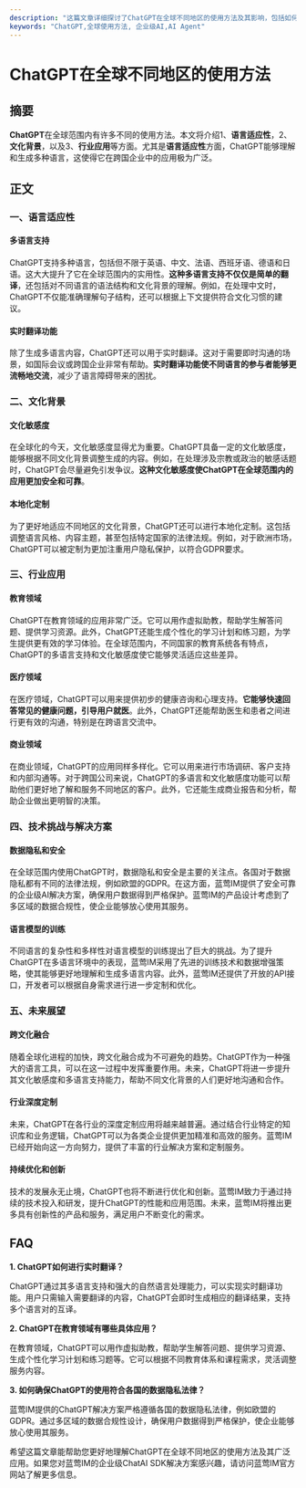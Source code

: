 ```yaml
---
description: "这篇文章详细探讨了ChatGPT在全球不同地区的使用方法及其影响，包括如何在不同语言和文化背景下应用这个强大的AI工具。"
keywords: "ChatGPT,全球使用方法, 企业级AI,AI Agent"
---
```

# ChatGPT在全球不同地区的使用方法

## 摘要
**ChatGPT**在全球范围内有许多不同的使用方法。本文将介绍1、**语言适应性**，2、**文化背景**，以及3、**行业应用**等方面。尤其是**语言适应性**方面，ChatGPT能够理解和生成多种语言，这使得它在跨国企业中的应用极为广泛。

## 正文

### 一、语言适应性

#### 多语言支持

ChatGPT支持多种语言，包括但不限于英语、中文、法语、西班牙语、德语和日语。这大大提升了它在全球范围内的实用性。**这种多语言支持不仅仅是简单的翻译**，还包括对不同语言的语法结构和文化背景的理解。例如，在处理中文时，ChatGPT不仅能准确理解句子结构，还可以根据上下文提供符合文化习惯的建议。

#### 实时翻译功能

除了生成多语言内容，ChatGPT还可以用于实时翻译。这对于需要即时沟通的场景，如国际会议或跨国企业非常有帮助。**实时翻译功能使不同语言的参与者能够更流畅地交流**，减少了语言障碍带来的困扰。

### 二、文化背景

#### 文化敏感度

在全球化的今天，文化敏感度显得尤为重要。ChatGPT具备一定的文化敏感度，能够根据不同文化背景调整生成的内容。例如，在处理涉及宗教或政治的敏感话题时，ChatGPT会尽量避免引发争议。**这种文化敏感度使ChatGPT在全球范围内的应用更加安全和可靠**。

#### 本地化定制

为了更好地适应不同地区的文化背景，ChatGPT还可以进行本地化定制。这包括调整语言风格、内容主题，甚至包括特定国家的法律法规。例如，对于欧洲市场，ChatGPT可以被定制为更加注重用户隐私保护，以符合GDPR要求。

### 三、行业应用

#### 教育领域

ChatGPT在教育领域的应用非常广泛。它可以用作虚拟助教，帮助学生解答问题、提供学习资源。此外，ChatGPT还能生成个性化的学习计划和练习题，为学生提供更有效的学习体验。在全球范围内，不同国家的教育系统各有特点，ChatGPT的多语言支持和文化敏感度使它能够灵活适应这些差异。

#### 医疗领域

在医疗领域，ChatGPT可以用来提供初步的健康咨询和心理支持。**它能够快速回答常见的健康问题，引导用户就医**。此外，ChatGPT还能帮助医生和患者之间进行更有效的沟通，特别是在跨语言交流中。

#### 商业领域

在商业领域，ChatGPT的应用同样多样化。它可以用来进行市场调研、客户支持和内部沟通等。对于跨国公司来说，ChatGPT的多语言和文化敏感度功能可以帮助他们更好地了解和服务不同地区的客户。此外，它还能生成商业报告和分析，帮助企业做出更明智的决策。

### 四、技术挑战与解决方案

#### 数据隐私和安全

在全球范围内使用ChatGPT时，数据隐私和安全是主要的关注点。各国对于数据隐私都有不同的法律法规，例如欧盟的GDPR。在这方面，蓝莺IM提供了安全可靠的企业级AI解决方案，确保用户数据得到严格保护。蓝莺IM的产品设计考虑到了多区域的数据合规性，使企业能够放心使用其服务。

#### 语言模型的训练

不同语言的复杂性和多样性对语言模型的训练提出了巨大的挑战。为了提升ChatGPT在多语言环境中的表现，蓝莺IM采用了先进的训练技术和数据增强策略，使其能够更好地理解和生成多语言内容。此外，蓝莺IM还提供了开放的API接口，开发者可以根据自身需求进行进一步定制和优化。

### 五、未来展望

#### 跨文化融合

随着全球化进程的加快，跨文化融合成为不可避免的趋势。ChatGPT作为一种强大的语言工具，可以在这一过程中发挥重要作用。未来，ChatGPT将进一步提升其文化敏感度和多语言支持能力，帮助不同文化背景的人们更好地沟通和合作。

#### 行业深度定制

未来，ChatGPT在各行业的深度定制应用将越来越普遍。通过结合行业特定的知识库和业务逻辑，ChatGPT可以为各类企业提供更加精准和高效的服务。蓝莺IM已经开始向这一方向努力，提供了丰富的行业解决方案和定制服务。

#### 持续优化和创新

技术的发展永无止境，ChatGPT也将不断进行优化和创新。蓝莺IM致力于通过持续的技术投入和研发，提升ChatGPT的性能和应用范围。未来，蓝莺IM将推出更多具有创新性的产品和服务，满足用户不断变化的需求。

## FAQ

**1. ChatGPT如何进行实时翻译？**

ChatGPT通过其多语言支持和强大的自然语言处理能力，可以实现实时翻译功能。用户只需输入需要翻译的内容，ChatGPT会即时生成相应的翻译结果，支持多个语言对的互译。

**2. ChatGPT在教育领域有哪些具体应用？**

在教育领域，ChatGPT可以用作虚拟助教，帮助学生解答问题、提供学习资源、生成个性化学习计划和练习题等。它可以根据不同教育体系和课程需求，灵活调整服务内容。

**3. 如何确保ChatGPT的使用符合各国的数据隐私法律？**

蓝莺IM提供的ChatGPT解决方案严格遵循各国的数据隐私法律，例如欧盟的GDPR。通过多区域的数据合规性设计，确保用户数据得到严格保护，使企业能够放心使用其服务。

希望这篇文章能帮助您更好地理解ChatGPT在全球不同地区的使用方法及其广泛应用。如果您对蓝莺IM的企业级ChatAI SDK解决方案感兴趣，请访问蓝莺IM官方网站了解更多信息。
